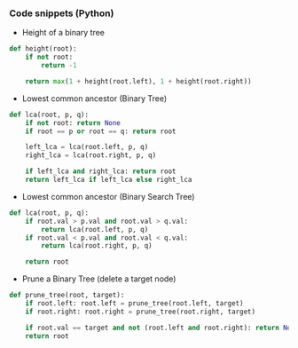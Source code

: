 ### Code snippets (Python)

- Height of a binary tree

```python
def height(root):
    if not root:
        return -1

    return max(1 + height(root.left), 1 + height(root.right))
```

- Lowest common ancestor (Binary Tree)

```python
def lca(root, p, q):
    if not root: return None
    if root == p or root == q: return root

    left_lca = lca(root.left, p, q)
    right_lca = lca(root.right, p, q)

    if left_lca and right_lca: return root
    return left_lca if left_lca else right_lca
```

- Lowest common ancestor (Binary Search Tree)

```python
def lca(root, p, q):
    if root.val > p.val and root.val > q.val:
        return lca(root.left, p, q)
    if root.val < p.val and root.val < q.val:
        return lca(root.right, p, q)

    return root
```

- Prune a Binary Tree (delete a target node)

```python
def prune_tree(root, target):
    if root.left: root.left = prune_tree(root.left, target)
    if root.right: root.right = prune_tree(root.right, target)

    if root.val == target and not (root.left and root.right): return None
    return root

```
